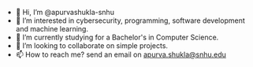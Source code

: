 - 👋 Hi, I’m @apurvashukla-snhu
- 👀 I’m interested in cybersecurity, programming, software development and machine learning.
- 🌱 I’m currently studying for a Bachelor's in Computer Science.
- 💞️ I’m looking to collaborate on simple projects.
- 📫 How to reach me? send an email on apurva.shukla@snhu.edu

<!---
apurvashukla-snhu/apurvashukla-snhu is a ✨ special ✨ repository because its `README.md` (this file) appears on your GitHub profile.
You can click the Preview link to take a look at your changes.
--->
